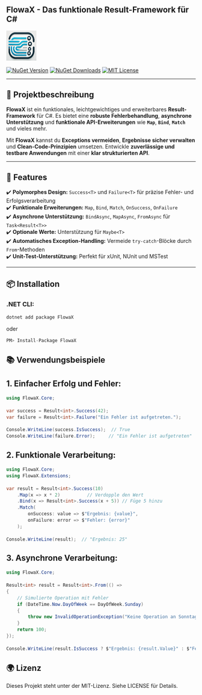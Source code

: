 ## **FlowaX - Das funktionale Result-Framework für C#**  
<img src="https://github.com/pat2381/FlowaX/blob/master/Doc/Logo.png" width="80" height="80"> 

[![NuGet Version](https://img.shields.io/nuget/v/FlowaX.svg)](https://www.nuget.org/packages/FlowaX)  [![NuGet Downloads](https://img.shields.io/nuget/dt/FlowaX.svg)](https://www.nuget.org/packages/FlowaX)  [![MIT License](https://img.shields.io/github/license/pat2381/FlowaX.svg)](https://github.com/pat2381/FlowaX/blob/main/LICENSE)  

---

## **🌟 Projektbeschreibung**  

**FlowaX** ist ein funktionales, leichtgewichtiges und erweiterbares **Result-Framework** für C#. Es bietet eine **robuste Fehlerbehandlung**, **asynchrone Unterstützung** und **funktionale API-Erweiterungen** wie **`Map`**, **`Bind`**, **`Match`** und vieles mehr.  

Mit **FlowaX** kannst du **Exceptions vermeiden**, **Ergebnisse sicher verwalten** und **Clean-Code-Prinzipien** umsetzen. Entwickle **zuverlässige und testbare Anwendungen** mit einer **klar strukturierten API**.

---

## **🚀 Features**  

✔️ **Polymorphes Design:** `Success<T>` und `Failure<T>` für präzise Fehler- und Erfolgsverarbeitung  
✔️ **Funktionale Erweiterungen:** `Map`, `Bind`, `Match`, `OnSuccess`, `OnFailure`  
✔️ **Asynchrone Unterstützung:** `BindAsync`, `MapAsync`, `FromAsync` für `Task<Result<T>>`  
✔️ **Optionale Werte:** Unterstützung für `Maybe<T>`  
✔️ **Automatisches Exception-Handling:** Vermeide `try-catch`-Blöcke durch `From`-Methoden  
✔️ **Unit-Test-Unterstützung:** Perfekt für xUnit, NUnit und MSTest

---

## **📦 Installation**  

### **.NET CLI:**  
```bash
dotnet add package FlowaX
```
oder

```csharp
PM> Install-Package FlowaX
```
## **📚 Verwendungsbeispiele**
## 1. Einfacher Erfolg und Fehler:
```csharp
using FlowaX.Core;

var success = Result<int>.Success(42);
var failure = Result<int>.Failure("Ein Fehler ist aufgetreten.");

Console.WriteLine(success.IsSuccess);  // True
Console.WriteLine(failure.Error);     // "Ein Fehler ist aufgetreten"
```
## 2. Funktionale Verarbeitung:
```csharp
using FlowaX.Core;
using FlowaX.Extensions;

var result = Result<int>.Success(10)
    .Map(x => x * 2)          // Verdopple den Wert
    .Bind(x => Result<int>.Success(x + 5)) // Füge 5 hinzu
    .Match(
        onSuccess: value => $"Ergebnis: {value}",
        onFailure: error => $"Fehler: {error}"
    );

Console.WriteLine(result);  // "Ergebnis: 25"

```
## 3. Asynchrone Verarbeitung:
```csharp
using FlowaX.Core;

Result<int> result = Result<int>.From(() =>
{
    // Simulierte Operation mit Fehler
    if (DateTime.Now.DayOfWeek == DayOfWeek.Sunday)
    {
        throw new InvalidOperationException("Keine Operation an Sonntagen!");
    }
    return 100;
});

Console.WriteLine(result.IsSuccess ? $"Ergebnis: {result.Value}" : $"Fehler: {result.Error}");

```

## **🌍 Lizenz**
Dieses Projekt steht unter der MIT-Lizenz. Siehe LICENSE für Details.




